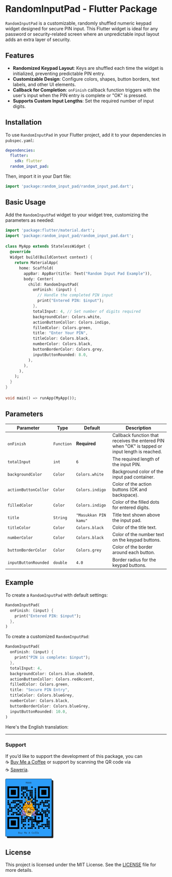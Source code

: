 # RandomInputPad - Flutter Package

`RandomInputPad` is a customizable, randomly shuffled numeric keypad widget designed for secure PIN input. This Flutter widget is ideal for any password or security-related screen where an unpredictable input layout adds an extra layer of security.

## Features

- **Randomized Keypad Layout**: Keys are shuffled each time the widget is initialized, preventing predictable PIN entry.
- **Customizable Design**: Configure colors, shapes, button borders, text labels, and other UI elements.
- **Callback for Completion**: `onFinish` callback function triggers with the user's input when the PIN entry is complete or "OK" is pressed.
- **Supports Custom Input Lengths**: Set the required number of input digits.

## Installation

To use `RandomInputPad` in your Flutter project, add it to your dependencies in `pubspec.yaml`:

```yaml
dependencies:
  flutter:
    sdk: flutter
  random_input_pad:
```

Then, import it in your Dart file:

```dart
import 'package:random_input_pad/random_input_pad.dart';
```

## Basic Usage

Add the `RandomInputPad` widget to your widget tree, customizing the parameters as needed:

```dart
import 'package:flutter/material.dart';
import 'package:random_input_pad/random_input_pad.dart';

class MyApp extends StatelessWidget {
  @override
  Widget build(BuildContext context) {
    return MaterialApp(
      home: Scaffold(
        appBar: AppBar(title: Text("Random Input Pad Example")),
        body: Center(
          child: RandomInputPad(
            onFinish: (input) {
              // Handle the completed PIN input
              print("Entered PIN: $input");
            },
            totalInput: 4, // Set number of digits required
            backgroundColor: Colors.white,
            actionButtonCollor: Colors.indigo,
            filledColor: Colors.green,
            title: "Enter Your PIN",
            titleColor: Colors.black,
            numberColor: Colors.black,
            buttonBorderColor: Colors.grey,
            inputButtonRounded: 8.0,
          ),
        ),
      ),
    );
  }
}

void main() => runApp(MyApp());
```

## Parameters

| Parameter             | Type            | Default        | Description                                                                                     |
|-----------------------|-----------------|----------------|-------------------------------------------------------------------------------------------------|
| `onFinish`            | `Function`      | **Required**   | Callback function that receives the entered PIN when "OK" is tapped or input length is reached. |
| `totalInput`          | `int`           | `6`            | The required length of the input PIN.                                                           |
| `backgroundColor`     | `Color`         | `Colors.white` | Background color of the input pad container.                                                    |
| `actionButtonCollor`  | `Color`         | `Colors.indigo`| Color of the action buttons (OK and backspace).                                                 |
| `filledColor`         | `Color`         | `Colors.indigo`| Color of the filled dots for entered digits.                                                    |
| `title`               | `String`        | `"Masukkan PIN kamu"` | Title text shown above the input pad.                                                   |
| `titleColor`          | `Color`         | `Colors.black` | Color of the title text.                                                                        |
| `numberColor`         | `Color`         | `Colors.black` | Color of the number text on the keypad buttons.                                                 |
| `buttonBorderColor`   | `Color`         | `Colors.grey`  | Color of the border around each button.                                                         |
| `inputButtonRounded`  | `double`        | `4.0`          | Border radius for the keypad buttons.                                                           |

## Example

To create a `RandomInputPad` with default settings:

```dart
RandomInputPad(
  onFinish: (input) {
    print("Entered PIN: $input");
  },
)
```

To create a customized `RandomInputPad`:

```dart
RandomInputPad(
  onFinish: (input) {
    print("PIN is complete: $input");
  },
  totalInput: 4,
  backgroundColor: Colors.blue.shade50,
  actionButtonCollor: Colors.redAccent,
  filledColor: Colors.green,
  title: "Secure PIN Entry",
  titleColor: Colors.blueGrey,
  numberColor: Colors.black,
  buttonBorderColor: Colors.blueGrey,
  inputButtonRounded: 10.0,
)
```

Here's the English translation:

---

### Support
If you’d like to support the development of this package, you can  
☕️ [Buy Me a Coffee](https://www.buymeacoffee.com/abdulhaqaulia) 
or support by scanning the QR code via  
☕️ [Saweria](https://saweria.co/overlays/qr?streamKey=54dc04b8045bb0355cde915ab1bb85b5&topLabel=MAHA&bottomLabel=Buy+Me+A+Coffe&backgroundColor=%232b9dfaFF&barcodeColor=%23000&username=maha).

<!-- QR Code image for Saweria -->
<img src="saweria.png" alt="Support via Saweria" width="150"/>

## License

This project is licensed under the MIT License. See the [LICENSE](LICENSE) file for more details.